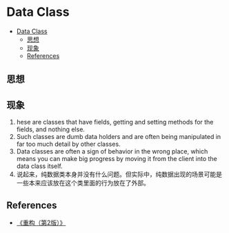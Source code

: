 # Data Class


<!-- TOC -->

- [Data Class](#data-class)
    - [思想](#思想)
    - [现象](#现象)
    - [References](#references)

<!-- /TOC -->


## 思想


## 现象
1. hese are classes that have fields, getting and setting methods for the fields, and nothing else. 
2. Such classes are dumb data holders and are often being manipulated in far too much detail by other classes. 
3. Data classes are often a sign of behavior in the wrong place, which means you can make
big progress by moving it from the client into the data class itself.
4. 说起来，纯数据类本身并没有什么问题。但实际中，纯数据出现的场景可能是一些本来应该放在这个类里面的行为放在了外部。


## References
* [《重构（第2版）》](https://book.douban.com/subject/33400354/)

